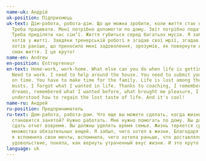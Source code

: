 ```yaml
---
name-uk: Андрій
uk-position: Підприємець
uk-text: Дім-робота, робота-дім. Що ще можна зробити, коли життя стає насиченим?
  Треба працювати. Мені потрібно допомогти по дому. Звіт потрібно подати вчасно.
  Треба приділяти час сім’ї. Життя губиться серед багатьох мусів. Я забув, чого
  хотів у житті. Завдяки тренерській роботі я згадав свої мрії, згадав, чого
  хотів раніше, що приносило мені задоволення, зрозумів, як повернути втрачений
  смак життя. І це круто!
name-en: Andrew
en-position: Entrepreneur
en-text: Home-work, work-home. What else can you do when life is getting busy?
  Need to work. I need to help around the house. You need to submit your report
  on time. You have to make time for the family. Life is lost among the many
  musts. I forgot what I wanted in life. Thanks to coaching, I remembered my
  dreams, remembered what I wanted before, what brought me pleasure, I
  understood how to regain the lost taste of life. And it's cool!
name-ru: Андрей
ru-position: Предприниматель
ru-text: Дом-работа, работа-дом. Что еще вы можете сделать, когда жизнь
  становится занятой? Нужно работать. Мне нужно помогать по дому. Вы должны
  сдать отчет вовремя. Вы должны уделять время семье. Жизнь теряется среди
  множества обязательных вещей. Я забыл, чего хотел в жизни. Благодаря коучингу
  я вспомнила свои мечты, вспомнила, чего хотела раньше, что доставляло мне
  удовольствие, поняла, как вернуть утраченный вкус жизни. И это круто!
language: uk
---
```

